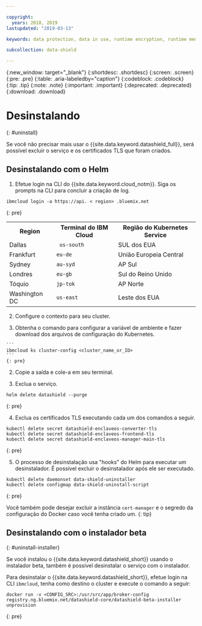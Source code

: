 ```yaml
---

copyright:
  years: 2018, 2019
lastupdated: "2019-03-13"

keywords: data protection, data in use, runtime encryption, runtime memory encryption, encrypted memory, intel sgx, software guard extensions, fortanix runtime encryption

subcollection: data-shield

---
```


{:new_window: target="_blank"}
{:shortdesc: .shortdesc}
{:screen: .screen}
{:pre: .pre}
{:table: .aria-labeledby="caption"}
{:codeblock: .codeblock}
{:tip: .tip}
{:note: .note}
{:important: .important}
{:deprecated: .deprecated}
{:download: .download}

# Desinstalando
{: #uninstall}

Se você não precisar mais usar o {{site.data.keyword.datashield_full}}, será possível excluir o serviço e os certificados TLS que foram criados.


## Desinstalando com o Helm

1. Efetue login na CLI do {{site.data.keyword.cloud_notm}}. Siga os prompts na CLI para concluir a criação de log.

  ```
  ibmcloud login -a https://api. < region> .bluemix.net
  ```
  {: pre}

  <table>
    <tr>
      <th>Region</th>
      <th>Terminal do IBM Cloud</th>
      <th>Região do Kubernetes Service</th>
    </tr>
    <tr>
      <td>Dallas</td>
      <td><code> us-south </code></td>
      <td>SUL dos EUA</td>
    </tr>
    <tr>
      <td>Frankfurt</td>
      <td><code>eu-de</code></td>
      <td>União Europeia Central</td>
    </tr>
    <tr>
      <td>Sydney</td>
      <td><code>au-syd</code></td>
      <td>AP Sul</td>
    </tr>
    <tr>
      <td>Londres</td>
      <td><code>eu-gb</code></td>
      <td>Sul do Reino Unido</td>
    </tr>
    <tr>
      <td>Tóquio</td>
      <td><code>jp-tok</code></td>
      <td>AP Norte</td>
    </tr>
    <tr>
      <td>Washington DC</td>
      <td><code>us-east</code></td>
      <td>Leste dos EUA</td>
    </tr>
  </table>

2. Configure o contexto para seu cluster.

  1. Obtenha o comando para configurar a variável de ambiente e fazer download dos arquivos de configuração do Kubernetes.

    ```
    ibmcloud ks cluster-config <cluster_name_or_ID>
    ```
    {: pre}

  2. Copie a saída e cole-a em seu terminal.

3. Exclua o serviço.

  ```
  helm delete datashield --purge
  ```
  {: pre}

4. Exclua os certificados TLS executando cada um dos comandos a seguir.

  ```
  kubectl delete secret datashield-enclaveos-converter-tls
  kubectl delete secret datashield-enclaveos-frontend-tls
  kubectl delete secret datashield-enclaveos-manager-main-tls
  ```
  {: pre}

5. O processo de desinstalação usa "hooks" do Helm para executar um desinstalador. É possível excluir o desinstalador após ele ser executado.

  ```
  kubectl delete daemonset data-shield-uninstaller
  kubectl delete configmap data-shield-uninstall-script
  ```
  {: pre}

Você também pode desejar excluir a instância `cert-manager` e o segredo da configuração do Docker caso você tenha criado um.
{: tip}



## Desinstalando com o instalador beta
{: #uninstall-installer}

Se você instalou o {{site.data.keyword.datashield_short}} usando o instalador beta, também é possível desinstalar o serviço com o instalador.

Para desinstalar o {{site.data.keyword.datashield_short}}, efetue login na CLI `ibmcloud`, tenha como destino o cluster e execute o comando a seguir:

  ```
  docker run -v <CONFIG_SRC>:/usr/src/app/broker-config registry.ng.bluemix.net/datashield-core/datashield-beta-installer unprovision
  ```
  {: pre}
